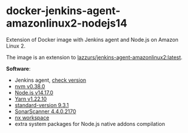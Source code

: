 # docker-jenkins-agent-amazonlinux2-nodejs14

Extension of Docker image with Jenkins agent and Node.js on Amazon Linux 2.

The image is an extension to [lazzurs/jenkins-agent-amazonlinux2:latest](lazzurs/jenkins-agent-amazonlinux2).  

**Software**:
- Jenkins agent, [check version](https://github.com/lazzurs/docker-jenkins-agent-amazonlinux2/blob/master/Dockerfile#L3)
- [nvm v0.38.0](https://github.com/nvm-sh/nvm)
- [Node.js v14.17.0](https://nodejs.org/en/download/package-manager/#nvm)
- [Yarn v1.22.10](https://yarnpkg.com/getting-started/install)
- [standard-version 9.3.1](https://github.com/conventional-changelog/standard-version)
- [SonarScanner 4.4.0.2170](https://docs.sonarqube.org/latest/analysis/scan/sonarscanner/)
- [nx workspace](https://nx.dev)
- extra system packages for Node.js native addons compilation  
